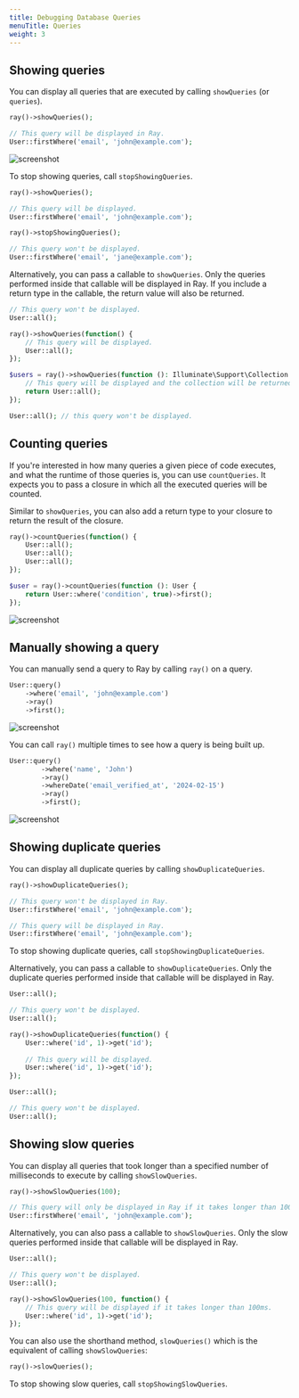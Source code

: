 ```yaml
---
title: Debugging Database Queries
menuTitle: Queries
weight: 3
---
```


## Showing queries

You can display all queries that are executed by calling `showQueries` (or `queries`).

```php
ray()->showQueries();

// This query will be displayed in Ray.
User::firstWhere('email', 'john@example.com'); 
```

![screenshot](/screenshots/queries.png)

To stop showing queries, call `stopShowingQueries`.

```php
ray()->showQueries();

// This query will be displayed.
User::firstWhere('email', 'john@example.com'); 

ray()->stopShowingQueries();

// This query won't be displayed.
User::firstWhere('email', 'jane@example.com'); 
```

Alternatively, you can pass a callable to `showQueries`. Only the queries performed inside that callable will be displayed in Ray. If you include a return type in the callable, the return value will also be returned.

```php
// This query won't be displayed.
User::all(); 

ray()->showQueries(function() {
    // This query will be displayed.
    User::all(); 
});

$users = ray()->showQueries(function (): Illuminate\Support\Collection {
    // This query will be displayed and the collection will be returned.
    return User::all(); 
});

User::all(); // this query won't be displayed.
```

## Counting queries

If you're interested in how many queries a given piece of code executes, and what the runtime of those queries is, you can use `countQueries`. It expects you to pass a closure in which all the executed queries will be counted.

Similar to `showQueries`, you can also add a return type to your closure to return the result of the closure.

```php
ray()->countQueries(function() {
    User::all();
    User::all();
    User::all();
});

$user = ray()->countQueries(function (): User {
    return User::where('condition', true)->first();
});
```

![screenshot](/screenshots/counting-queries.png)

## Manually showing a query

You can manually send a query to Ray by calling `ray()` on a query.

```php
User::query()
    ->where('email', 'john@example.com')
    ->ray()
    ->first();
```

![screenshot](/screenshots/showing-query.png)

You can call `ray()` multiple times to see how a query is being built up.

```php
User::query()
        ->where('name', 'John')
        ->ray()
        ->whereDate('email_verified_at', '2024-02-15')
        ->ray()
        ->first();
```

![screenshot](/screenshots/showing-query-2.png)

## Showing duplicate queries

You can display all duplicate queries by calling `showDuplicateQueries`.

```php
ray()->showDuplicateQueries();

// This query won't be displayed in Ray.
User::firstWhere('email', 'john@example.com'); 

// This query will be displayed in Ray.
User::firstWhere('email', 'john@example.com'); 
```

To stop showing duplicate queries, call `stopShowingDuplicateQueries`.

Alternatively, you can pass a callable to `showDuplicateQueries`. Only the duplicate queries performed inside that callable will be displayed in Ray.

```php
User::all();

// This query won't be displayed.
User::all(); 

ray()->showDuplicateQueries(function() {
    User::where('id', 1)->get('id');
    
    // This query will be displayed.
    User::where('id', 1)->get('id'); 
});

User::all();

// This query won't be displayed.
User::all(); 
```

## Showing slow queries

You can display all queries that took longer than a specified number of milliseconds to execute by calling `showSlowQueries`.

```php
ray()->showSlowQueries(100);

// This query will only be displayed in Ray if it takes longer than 100ms to execute.
User::firstWhere('email', 'john@example.com');
```

Alternatively, you can also pass a callable to `showSlowQueries`. Only the slow queries performed inside that callable will be displayed in Ray.

```php
User::all();

// This query won't be displayed.
User::all(); 

ray()->showSlowQueries(100, function() {
    // This query will be displayed if it takes longer than 100ms.
    User::where('id', 1)->get('id'); 
});
```

You can also use the shorthand method, `slowQueries()` which is the equivalent of calling `showSlowQueries`:

```php
ray()->slowQueries(); 
```

To stop showing slow queries, call `stopShowingSlowQueries`.
